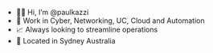 - 🙋‍♂️ Hi, I’m @paulkazzi
- 🏢 Work in Cyber, Networking, UC, Cloud and Automation
- 📈 Always looking to streamline operations
- 📌 Located in Sydney Australia


<!---
paulkazzi/paulkazzi is a ✨ special ✨ repository because its `README.md` (this file) appears on your GitHub profile.
You can click the Preview link to take a look at your changes.
--->


